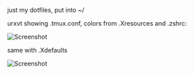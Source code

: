 just my dotfiles, put into ~/

urxvt showing .tmux.conf, colors from .Xresources and .zshrc:

![Screenshot](http://goput.it/p3ql.png)

same with .Xdefaults

![Screenshot](http://goput.it/a5rw.png)
